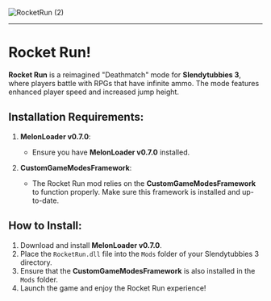 ![RocketRun (2)](https://github.com/user-attachments/assets/dcc93e0c-90a0-4dd3-b3f5-e055c114a14a)

---

# Rocket Run!

**Rocket Run** is a reimagined "Deathmatch" mode for **Slendytubbies 3**, where players battle with RPGs that have infinite ammo. The mode features enhanced player speed and increased jump height.

## Installation Requirements:

1. **MelonLoader v0.7.0**:
   - Ensure you have **MelonLoader v0.7.0** installed.
   
2. **CustomGameModesFramework**:
   - The Rocket Run mod relies on the **CustomGameModesFramework** to function properly. Make sure this framework is installed and up-to-date.

## How to Install:

1. Download and install **MelonLoader v0.7.0**.
2. Place the `RocketRun.dll` file into the `Mods` folder of your Slendytubbies 3 directory.
3. Ensure that the **CustomGameModesFramework** is also installed in the `Mods` folder.
4. Launch the game and enjoy the Rocket Run experience!

